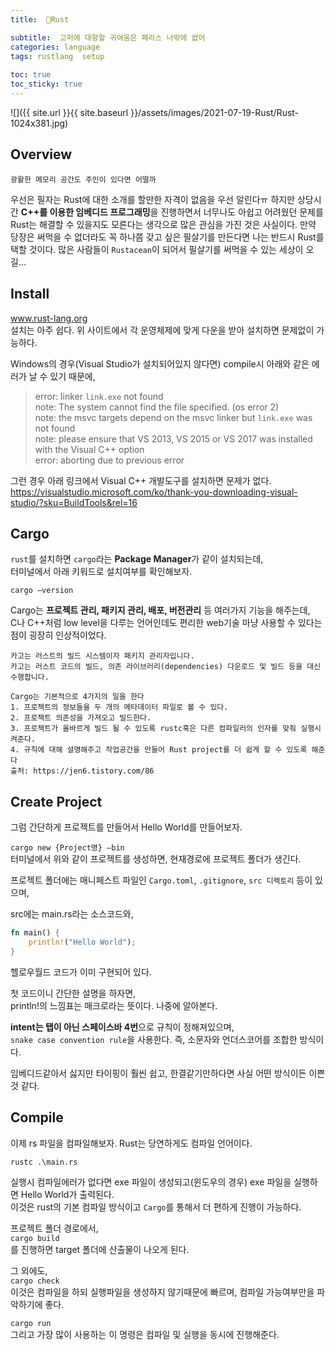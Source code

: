 ```yaml
---
title:  🦀Rust

subtitle:  고퍼에 대항할 귀여움은 페리스 너밖에 없어
categories: language 
tags: rustlang  setup
 
toc: true
toc_sticky: true
---
```


  
![]({{ site.url }}{{ site.baseurl }}/assets/images/2021-07-19-Rust/Rust-1024x381.jpg)  
  
## Overview   
`광활한 메모리 공간도 주인이 있다면 어떨까`  
  
우선은 필자는 Rust에 대한 소개를 할만한 자격이 없음을 우선 알린다ㅠ 하지만 상당시간 **C++를 이용한 임베디드 프로그래밍**을 진행하면서 너무나도 아쉽고 어려웠던 문제를 Rust는 해결할 수 있을지도 모른다는 생각으로 많은 관심을 가진 것은 사실이다. 만약 당장은 써먹을 수 없더라도 꼭 하나쯤 갖고 싶은 필살기를 만든다면 나는 반드시 Rust를 택할 것이다. 많은 사람들이 `Rustacean`이 되어서 필살기를 써먹을 수 있는 세상이 오길…  
  
  
## Install  
www.rust-lang.org  
설치는 아주 쉽다. 위 사이트에서 각 운영체제에 맞게 다운을 받아 설치하면 문제없이 가능하다.  
  
Windows의 경우(Visual Studio가 설치되어있지 않다면) compile시 아래와 같은 에러가 날 수 있기 때문에,  
  
> error: linker `link.exe` not found    
> note: The system cannot find the file specified. (os error 2)    
> note: the msvc targets depend on the msvc linker but `link.exe` was not found    
> note: please ensure that VS 2013, VS 2015 or VS 2017 was installed with the Visual C++ option    
> error: aborting due to previous error    
  
그런 경우 아래 링크에서 Visual C++ 개발도구를 설치하면 문제가 없다.  
https://visualstudio.microsoft.com/ko/thank-you-downloading-visual-studio/?sku=BuildTools&rel=16  
  
  
## Cargo  
`rust`를 설치하면 `cargo`라는 **Package Manager**가 같이 설치되는데,  
터미널에서 아래 키워드로 설치여부를 확인해보자.  
  
`cargo —version`  
  
Cargo는 **프로젝트 관리, 패키지 관리, 배포, 버전관리** 등 여러가지 기능을 해주는데,  
C나 C++처럼 low level을 다루는 언어인데도 편리한 web기술 마냥 사용할 수 있다는 점이 굉장히 인상적이었다.  
  
```  
카고는 러스트의 빌드 시스템이자 패키지 관리자입니다.  
카고는 러스트 코드의 빌드, 의존 라이브러리(dependencies) 다운로드 및 빌드 등을 대신 수행합니다.  
  
Cargo는 기본적으로 4가지의 일을 한다  
1. 프로젝트의 정보들을 두 개의 메타데이터 파일로 볼 수 있다.  
2. 프로젝트 의존성을 가져오고 빌드한다.  
3. 프로젝트가 올바르게 빌드 될 수 있도록 rustc혹은 다른 컴파일러의 인자를 맞춰 실행시켜준다.  
4. 규칙에 대해 설명해주고 작업공간을 만들어 Rust project를 더 쉽게 할 수 있도록 해준다  
출처: https://jen6.tistory.com/86  
```  
  
  
## Create Project  
그럼 간단하게 프로젝트를 만들어서 Hello World를 만들어보자.  
  
`cargo new {Project명} —bin`  
터미널에서 위와 같이 프로젝트를 생성하면, 현재경로에 프로젝트 폴더가 생긴다.  
  
프로젝트 폴더에는 매니페스트 파일인 `Cargo.toml`, `.gitignore`, `src 디렉토리` 등이 있으며,  
  
src에는 main.rs라는 소스코드와,  
```rust  
fn main() {  
    println!("Hello World");  
}  
```  
헬로우월드 코드가 이미 구현되어 있다.  
  
첫 코드이니 간단한 설명을 하자면,  
println!의 느낌표는 매크로라는 뜻이다. 나중에 알아본다.  
  
**intent는 탭이 아닌 스페이스바 4번**으로 규칙이 정해져있으며,  
`snake case convention rule`을 사용한다. 즉, 소문자와 언더스코어를 조합한 방식이다.  
  
임베디드같아서 싫지만 타이핑이 훨씬 쉽고, 한결같기만하다면 사실 어떤 방식이든 이쁜 것 같다.  
  
  
## Compile  
이제 rs 파일을 컴파일해보자. Rust는 당연하게도 컴파일 언어이다.  
  
`rustc .\main.rs`  
  
실행시 컴파일에러가 없다면 exe 파일이 생성되고(윈도우의 경우) exe 파일을 실행하면 Hello World가 출력된다.  
이것은 rust의 기본 컴파일 방식이고 `Cargo`를 통해서 더 편하게 진행이 가능하다.  
  
프로젝트 폴더 경로에서,  
`cargo build`  
를 진행하면 target 폴더에 산출물이 나오게 된다.  
  
그 외에도,  
`cargo check`  
이것은 컴파일을 하되 실행파일을 생성하지 않기때문에 빠르며, 컴파일 가능여부만을 파악하기에 좋다.  
  
`cargo run`  
그리고 가장 많이 사용하는 이 명령은 컴파일 및 실행을 동시에 진행해준다.  
